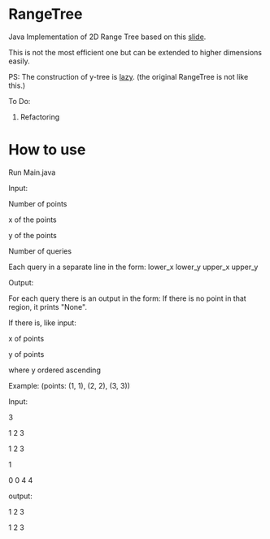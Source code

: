 # RangeTree
Java Implementation of 2D Range Tree based on this [slide](https://github.com/DanialDMQ/RangeTree/blob/main/slides5b.pdf).

This is not the most efficient one but can be extended to higher dimensions easily.

PS: The construction of y-tree is [lazy](https://en.wikipedia.org/wiki/Lazy_evaluation). (the original RangeTree is not like this.) 

To Do:
1. Refactoring

# How to use

Run Main.java

Input:

Number of points

x of the points

y of the points

Number of queries

Each query in a separate line in the form: lower_x lower_y upper_x upper_y



Output:

For each query there is an output in the form: If there is no point in that region, it prints "None".

If there is, like input: 

x of points

y of points

where y ordered ascending



Example: (points: (1, 1), (2, 2), (3, 3))

Input:

3

1 2 3

1 2 3

1

0 0 4 4

output:

1 2 3

1 2 3
